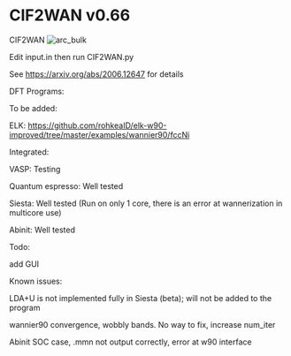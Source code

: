 
# CIF2WAN v0.66
CIF2WAN
![arc_bulk](https://user-images.githubusercontent.com/7741705/112843580-b7d72800-9070-11eb-88be-43e407addfb9.png)

Edit input.in then run CIF2WAN.py

See https://arxiv.org/abs/2006.12647 for details

DFT Programs:

To be added:

ELK: https://github.com/rohkeaID/elk-w90-improved/tree/master/examples/wannier90/fccNi

Integrated:

VASP: Testing

Quantum espresso: Well tested

Siesta: Well tested (Run on only 1 core, there is an error at wannerization in multicore use)

Abinit: Well tested

Todo:

add GUI

Known issues:

LDA+U is not implemented fully in Siesta (beta); will not be added to the program

wannier90 convergence, wobbly bands. No way to fix, increase num_iter

Abinit SOC case, .mmn not output correctly, error at w90 interface
